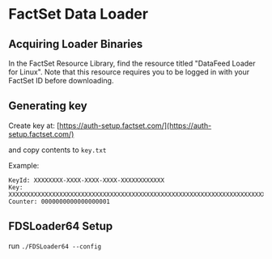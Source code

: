 # FactSet Data Loader

## Acquiring Loader Binaries

In the FactSet Resource Library, find the resource titled "DataFeed Loader for Linux".
Note that this resource requires you to be logged in with your FactSet ID before downloading.

## Generating key

Create key at: [https://auth-setup.factset.com/](https://auth-setup.factset.com/)

and copy contents to `key.txt`

Example:

```text
KeyId: XXXXXXXX-XXXX-XXXX-XXXX-XXXXXXXXXXXX
Key: XXXXXXXXXXXXXXXXXXXXXXXXXXXXXXXXXXXXXXXXXXXXXXXXXXXXXXXXXXXXXXXXXXXXXXXXXXXXXXXXXXXXXXXXXXXXXXXXXXXXXXXXXXXXXXXXXXXXXXXXXXXXXXXX
Counter: 0000000000000000001
```

## FDSLoader64 Setup

run `./FDSLoader64 --config`
